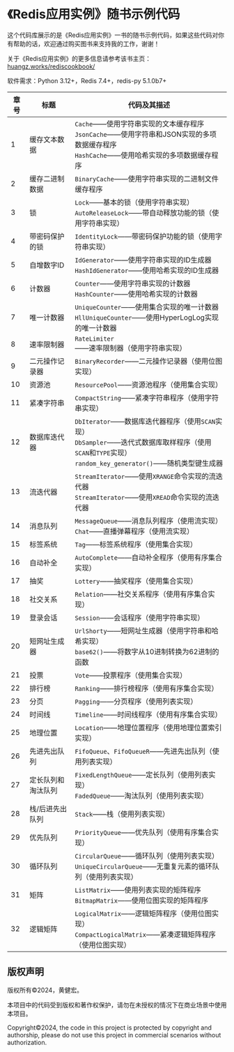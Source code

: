 # 《Redis应用实例》随书示例代码



这个代码库展示的是《Redis应用实例》一书的随书示例代码，如果这些代码对你有帮助的话，欢迎通过购买图书来支持我的工作，谢谢！

关于《Redis应用实例》的更多信息请参考该书主页：[huangz.works/rediscookbook/](https://huangz.works/rediscookbook/)

软件需求：Python 3.12+，Redis 7.4+，redis-py 5.1.0b7+

| 章号 | 标题               | 代码及其描述                                                 |
| ---- | ------------------ | ------------------------------------------------------------ |
| 1    | 缓存文本数据       | ``Cache``——使用字符串实现的文本缓存程序<br />``JsonCache``——使用字符串和JSON实现的多项数据缓存程序<br />``HashCache``——使用哈希实现的多项数据缓存程序 |
| 2    | 缓存二进制数据     | ``BinaryCache``——使用字符串实现的二进制文件缓存程序          |
| 3    | 锁                 | ``Lock``——基本的锁（使用字符串实现）<br />``AutoReleaseLock``——带自动释放功能的锁（使用字符串实现） |
| 4    | 带密码保护的锁     | ``IdentityLock``——带密码保护功能的锁（使用字符串实现）       |
| 5    | 自增数字ID         | ``IdGenerator``——使用字符串实现的ID生成器<br />``HashIdGenerator``——使用哈希实现的ID生成器 |
| 6    | 计数器             | ``Counter``——使用字符串实现的计数器<br />``HashCounter``——使用哈希实现的计数器 |
| 7    | 唯一计数器         | ``UniqueCounter``——使用集合实现的唯一计数器<br />``HllUniqueCounter``——使用HyperLogLog实现的唯一计数器 |
| 8    | 速率限制器         | ``RateLimiter``——速率限制器（使用字符串实现）                |
| 9    | 二元操作记录器     | ``BinaryRecorder``——二元操作记录器（使用位图实现）           |
| 10   | 资源池             | ``ResourcePool``——资源池程序（使用集合实现）                 |
| 11   | 紧凑字符串         | ``CompactString``——紧凑字符串程序（使用字符串实现）          |
| 12   | 数据库迭代器       | ``DbIterator``——数据库迭代器程序（使用``SCAN``实现）<br />``DbSampler``——迭代式数据库取样程序（使用``SCAN``和``TYPE``实现）<br />``random_key_generator()``——随机类型键生成器 |
| 13   | 流迭代器           | ``StreamIterator``——使用``XRANGE``命令实现的流迭代器<br />``StreamIterator``——使用``XREAD``命令实现的流迭代器 |
| 14   | 消息队列           | ``MessageQueue``——消息队列程序（使用流实现）<br />``Chat``——直播弹幕程序（使用流实现） |
| 15   | 标签系统           | ``Tag``——标签系统程序（使用集合实现）                        |
| 16   | 自动补全           | ``AutoComplete``——自动补全程序（使用有序集合实现）           |
| 17   | 抽奖               | ``Lottery``——抽奖程序（使用集合实现）                        |
| 18   | 社交关系           | ``Relation``——社交关系程序（使用有序集合实现）               |
| 19   | 登录会话           | ``Session``——会话程序（使用字符串实现）                      |
| 20   | 短网址生成器       | ``UrlShorty``——短网址生成器（使用字符串和哈希实现）<br />``base62()``——将数字从10进制转换为62进制的函数 |
| 21   | 投票               | ``Vote``——投票程序（使用集合实现）                           |
| 22   | 排行榜             | ``Ranking``——排行榜程序（使用有序集合实现）                  |
| 23   | 分页               | ``Pagging``——分页程序（使用列表实现）                        |
| 24   | 时间线             | ``Timeline``——时间线程序（使用有序集合实现）                 |
| 25   | 地理位置           | ``Location``——地理位置程序（使用地理位置索引实现）           |
| 26   | 先进先出队列       | ``FifoQueue``、``FifoQueueR``——先进先出队列（使用列表实现）  |
| 27   | 定长队列和淘汰队列 | ``FixedLengthQueue``——定长队列（使用列表实现）<br />``FadedQueue``——淘汰队列（使用列表实现） |
| 28   | 栈/后进先出队列    | ``Stack``——栈（使用列表实现）                                |
| 29   | 优先队列           | ``PriorityQueue``——优先队列（使用有序集合实现）              |
| 30   | 循环队列           | ``CircularQueue``——循环队列（使用列表实现）<br />``UniqueCircularQueue``——无重复元素的循环队列（使用列表实现） |
| 31   | 矩阵               | ``ListMatrix``——使用列表实现的矩阵程序<br />``BitmapMatrix``——使用位图实现的矩阵程序 |
| 32   | 逻辑矩阵           | ``LogicalMatrix``——逻辑矩阵程序（使用位图实现）<br />``CompactLogicalMatrix``——紧凑逻辑矩阵程序（使用位图实现） |



## 版权声明

版权所有©2024，黄健宏。

本项目中的代码受到版权和著作权保护，请勿在未授权的情况下在商业场景中使用本项目。

Copyright©2024, the code in this project is protected by copyright and authorship, please do not use this project in commercial scenarios without authorization.